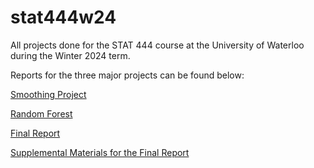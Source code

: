 # stat444w24
All projects done for the STAT 444 course at the University of Waterloo during the Winter 2024 term.

Reports for the three major projects can be found below:

[Smoothing Project](SmoothingProject/20843361.pdf)

[Random Forest](RandomForest/20843361.pdf)

[Final Report](FinalProject/20843361Report.pdf)

[Supplemental Materials for the Final Report](FinalProject/20843361SupplementalMaterials.pdf)
